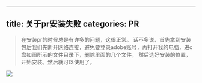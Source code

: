 
---
title: 关于pr安装失败
categories: PR
---
>在安装pr的时候总是有许多的问题，这很正常。
话不多说，首先拿到安装包后我们先断开网络连接，避免要登录adobe账号，再打开我的电脑，进c盘如图所示的文件目录下，删除里面的几个文件，
然后选好安装的位置，开始安装。然后就可以使用了。
<img src="/imgs/pr_delete/pr_delete.png">
